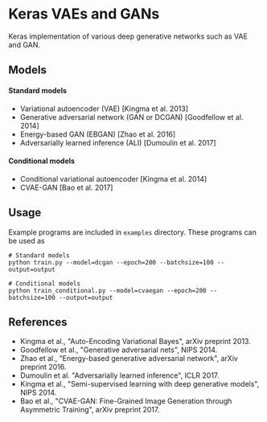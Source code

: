 Keras VAEs and GANs
===

Keras implementation of various deep generative networks such as VAE and GAN.

## Models

#### Standard models

* Variational autoencoder (VAE) [Kingma et al. 2013]
* Generative adversarial network (GAN or DCGAN) [Goodfellow et al. 2014]
* Energy-based GAN (EBGAN) [Zhao et al. 2016]
* Adversarially learned inference (ALI) [Dumoulin et al. 2017]

#### Conditional models

* Conditional variational autoencoder [Kingma et al. 2014]
* CVAE-GAN [Bao et al. 2017]

## Usage

Example programs are included in ``examples`` directory. These programs can be used as

```shell
# Standard models
python train.py --model=dcgan --epoch=200 --batchsize=100 --output=output

# Conditional models
python train_conditional.py --model=cvaegan --epoch=200 --batchsize=100 --output=output
```

## References

* Kingma et al., "Auto-Encoding Variational Bayes", arXiv preprint 2013.
* Goodfellow et al., "Generative adversarial nets", NIPS 2014.
* Zhao et al., "Energy-based generative adversarial network", arXiv preprint 2016.
* Dumoulin et al. "Adversarially learned inference", ICLR 2017.
* Kingma et al., "Semi-supervised learning with deep generative models", NIPS 2014.
* Bao et al., "CVAE-GAN: Fine-Grained Image Generation through Asymmetric Training", arXiv preprint 2017.

